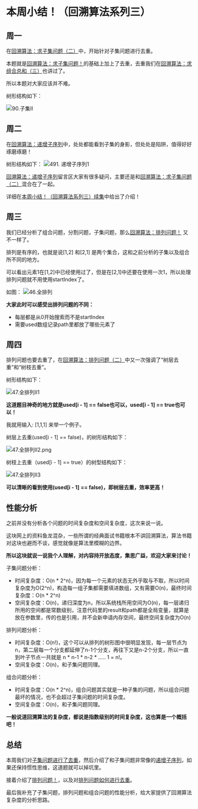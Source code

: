 

# 本周小结！（回溯算法系列三）

## 周一

在[回溯算法：求子集问题（二）](https://mp.weixin.qq.com/s/WJ4JNDRJgsW3eUN72Hh3uQ)中，开始针对子集问题进行去重。

本题就是[回溯算法：求子集问题！](https://mp.weixin.qq.com/s/NNRzX-vJ_pjK4qxohd_LtA)的基础上加上了去重，去重我们在[回溯算法：求组合总和（三）](https://mp.weixin.qq.com/s/_1zPYk70NvHsdY8UWVGXmQ)也讲过了。

所以本题对大家应该并不难。

树形结构如下：

![90.子集II](https://img-blog.csdnimg.cn/2020111217110449.png)

## 周二

在[回溯算法：递增子序列](https://mp.weixin.qq.com/s/ePxOtX1ATRYJb2Jq7urzHQ)中，处处都能看到子集的身影，但处处是陷阱，值得好好琢磨琢磨！

树形结构如下：
![491. 递增子序列1](https://img-blog.csdnimg.cn/20201112170832333.png)

[回溯算法：递增子序列](https://mp.weixin.qq.com/s/ePxOtX1ATRYJb2Jq7urzHQ)留言区大家有很多疑问，主要还是和[回溯算法：求子集问题（二）](https://mp.weixin.qq.com/s/WJ4JNDRJgsW3eUN72Hh3uQ)混合在了一起。

详细在[本周小结！（回溯算法系列三）续集](https://mp.weixin.qq.com/s/kSMGHc_YpsqL2j-jb_E_Ag)中给出了介绍！

## 周三

我们已经分析了组合问题，分割问题，子集问题，那么[回溯算法：排列问题！](https://mp.weixin.qq.com/s/SCOjeMX1t41wcvJq49GhMw) 又不一样了。

排列是有序的，也就是说[1,2] 和[2,1] 是两个集合，这和之前分析的子集以及组合所不同的地方。

可以看出元素1在[1,2]中已经使用过了，但是在[2,1]中还要在使用一次1，所以处理排列问题就不用使用startIndex了。

如图：
![46.全排列](https://img-blog.csdnimg.cn/20201112170304979.png)

**大家此时可以感受出排列问题的不同：**

* 每层都是从0开始搜索而不是startIndex
* 需要used数组记录path里都放了哪些元素了

## 周四

排列问题也要去重了，在[回溯算法：排列问题（二）](https://mp.weixin.qq.com/s/9L8h3WqRP_h8LLWNT34YlA)中又一次强调了“树层去重”和“树枝去重”。

树形结构如下：

![47.全排列II1](https://img-blog.csdnimg.cn/20201112171930470.png)

**这道题目神奇的地方就是used[i - 1] == false也可以，used[i - 1] == true也可以！**

我就用输入: [1,1,1] 来举一个例子。

树层上去重(used[i - 1] == false)，的树形结构如下：

![47.全排列II2.png](https://img-blog.csdnimg.cn/20201112172230434.png)

树枝上去重（used[i - 1] == true）的树型结构如下：

![47.全排列II3](https://img-blog.csdnimg.cn/20201112172327967.png)

**可以清晰的看到使用(used[i - 1] == false)，即树层去重，效率更高！**

## 性能分析

之前并没有分析各个问题的时间复杂度和空间复杂度，这次来说一说。

这块网上的资料鱼龙混杂，一些所谓的经典面试书籍根本不讲回溯算法，算法书籍对这块也避而不谈，感觉就像是算法里模糊的边界。

**所以这块就说一说我个人理解，对内容持开放态度，集思广益，欢迎大家来讨论！**

子集问题分析：
* 时间复杂度：O(n * 2^n)，因为每一个元素的状态无外乎取与不取，所以时间复杂度为O(2^n)，构造每一组子集都需要填进数组，又有需要O(n)，最终时间复杂度：O(n * 2^n)
* 空间复杂度：O(n)，递归深度为n，所以系统栈所用空间为O(n)，每一层递归所用的空间都是常数级别，注意代码里的result和path都是全局变量，就算是放在参数里，传的也是引用，并不会新申请内存空间，最终空间复杂度为O(n)

排列问题分析：
* 时间复杂度：O(n!)，这个可以从排列的树形图中很明显发现，每一层节点为n，第二层每一个分支都延伸了n-1个分支，再往下又是n-2个分支，所以一直到叶子节点一共就是 n * n-1 * n-2 * ..... 1 = n!。
* 空间复杂度：O(n)，和子集问题同理。

组合问题分析：
* 时间复杂度：O(n * 2^n)，组合问题其实就是一种子集的问题，所以组合问题最坏的情况，也不会超过子集问题的时间复杂度。
* 空间复杂度：O(n)，和子集问题同理。

**一般说道回溯算法的复杂度，都说是指数级别的时间复杂度，这也算是一个概括吧！**

## 总结

本周我们对[子集问题进行了去重](https://mp.weixin.qq.com/s/WJ4JNDRJgsW3eUN72Hh3uQ)，然后介绍了和子集问题非常像的[递增子序列](https://mp.weixin.qq.com/s/ePxOtX1ATRYJb2Jq7urzHQ)，如果还保持惯性思维，这道题就可以掉坑里。

接着介绍了[排列问题！](https://mp.weixin.qq.com/s/SCOjeMX1t41wcvJq49GhMw)，以及对[排列问题如何进行去重](https://mp.weixin.qq.com/s/9L8h3WqRP_h8LLWNT34YlA)。

最后我补充了子集问题，排列问题和组合问题的性能分析，给大家提供了回溯算法复杂度的分析思路。



